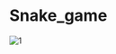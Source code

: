 # Snake_game
![1](https://user-images.githubusercontent.com/91419649/134869971-280122c4-9f70-4065-800d-89dcda21327b.jpg)
